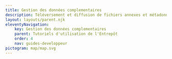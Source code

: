 ```yaml
---
title: Gestion des données complementaires
description: Téléversement et diffusion de fichiers annexes et métadonnées
layout: layouts/parent.njk
eleventyNavigation:
    key: Gestion des données complementaires
    parent: Tutoriels d'utilisation de l'Entrepôt
    order: 4
    nav: guides-developpeur
pictogram: map/map.svg
---
```

